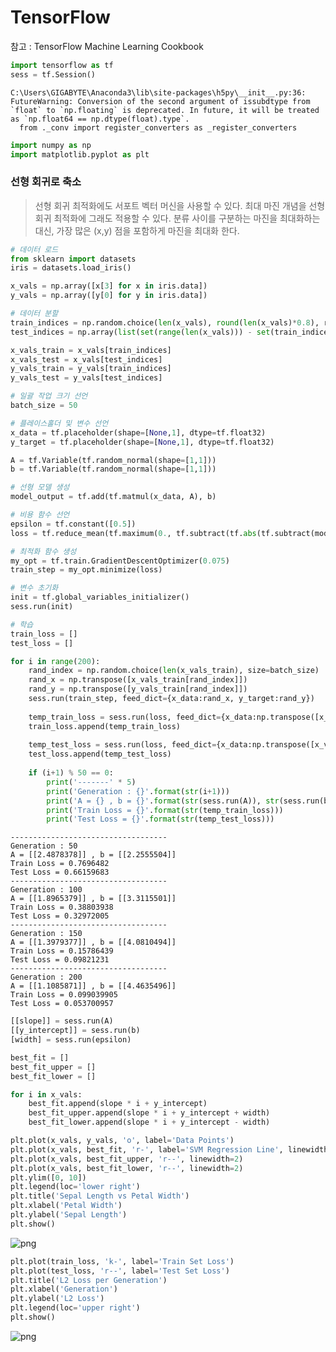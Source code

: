 
# TensorFlow

참고 : TensorFlow Machine Learning Cookbook


```python
import tensorflow as tf
sess = tf.Session()
```

    C:\Users\GIGABYTE\Anaconda3\lib\site-packages\h5py\__init__.py:36: FutureWarning: Conversion of the second argument of issubdtype from `float` to `np.floating` is deprecated. In future, it will be treated as `np.float64 == np.dtype(float).type`.
      from ._conv import register_converters as _register_converters
    


```python
import numpy as np
import matplotlib.pyplot as plt
```

### 선형 회귀로 축소
> 선형 회귀 최적화에도 서포트 벡터 머신을 사용할 수 있다.
> 최대 마진 개념을 선형 회귀 최적화에 그래도 적용할 수 있다. 
> 분류 사이를 구분하는 마진을 최대화하는 대신, 가장 많은 (x,y) 점을 포함하게 마진을 최대화 한다.


```python
# 데이터 로드
from sklearn import datasets
iris = datasets.load_iris()

x_vals = np.array([x[3] for x in iris.data])
y_vals = np.array([y[0] for y in iris.data])
```


```python
# 데이터 분할
train_indices = np.random.choice(len(x_vals), round(len(x_vals)*0.8), replace=False)
test_indices = np.array(list(set(range(len(x_vals))) - set(train_indices)))

x_vals_train = x_vals[train_indices]
x_vals_test = x_vals[test_indices]
y_vals_train = y_vals[train_indices]
y_vals_test = y_vals[test_indices]
```


```python
# 일괄 작업 크기 선언
batch_size = 50
```


```python
# 플레이스홀더 및 변수 선언
x_data = tf.placeholder(shape=[None,1], dtype=tf.float32)
y_target = tf.placeholder(shape=[None,1], dtype=tf.float32)

A = tf.Variable(tf.random_normal(shape=[1,1]))
b = tf.Variable(tf.random_normal(shape=[1,1]))
```


```python
# 선형 모델 생성
model_output = tf.add(tf.matmul(x_data, A), b)
```


```python
# 비용 함수 선언
epsilon = tf.constant([0.5])
loss = tf.reduce_mean(tf.maximum(0., tf.subtract(tf.abs(tf.subtract(model_output, y_target)), epsilon)))
```


```python
# 최적화 함수 생성
my_opt = tf.train.GradientDescentOptimizer(0.075)
train_step = my_opt.minimize(loss)
```


```python
# 변수 초기화
init = tf.global_variables_initializer()
sess.run(init)
```


```python
# 학습
train_loss = []
test_loss = []

for i in range(200):
    rand_index = np.random.choice(len(x_vals_train), size=batch_size)
    rand_x = np.transpose([x_vals_train[rand_index]])
    rand_y = np.transpose([y_vals_train[rand_index]])
    sess.run(train_step, feed_dict={x_data:rand_x, y_target:rand_y})
    
    temp_train_loss = sess.run(loss, feed_dict={x_data:np.transpose([x_vals_train]), y_target:np.transpose([y_vals_train])})
    train_loss.append(temp_train_loss)
    
    temp_test_loss = sess.run(loss, feed_dict={x_data:np.transpose([x_vals_test]), y_target:np.transpose([y_vals_test])})
    test_loss.append(temp_test_loss)
    
    if (i+1) % 50 == 0:
        print('-------' * 5)
        print('Generation : {}'.format(str(i+1)))
        print('A = {} , b = {}'.format(str(sess.run(A)), str(sess.run(b))))
        print('Train Loss = {}'.format(str(temp_train_loss)))
        print('Test Loss = {}'.format(str(temp_test_loss)))
```

    -----------------------------------
    Generation : 50
    A = [[2.4878378]] , b = [[2.2555504]]
    Train Loss = 0.7696482
    Test Loss = 0.66159683
    -----------------------------------
    Generation : 100
    A = [[1.8965379]] , b = [[3.3115501]]
    Train Loss = 0.38803938
    Test Loss = 0.32972005
    -----------------------------------
    Generation : 150
    A = [[1.3979377]] , b = [[4.0810494]]
    Train Loss = 0.15786439
    Test Loss = 0.09821231
    -----------------------------------
    Generation : 200
    A = [[1.1085871]] , b = [[4.4635496]]
    Train Loss = 0.099039905
    Test Loss = 0.053700957
    


```python
[[slope]] = sess.run(A)
[[y_intercept]] = sess.run(b)
[width] = sess.run(epsilon)

best_fit = []
best_fit_upper = []
best_fit_lower = []

for i in x_vals:
    best_fit.append(slope * i + y_intercept)
    best_fit_upper.append(slope * i + y_intercept + width)
    best_fit_lower.append(slope * i + y_intercept - width)
```


```python
plt.plot(x_vals, y_vals, 'o', label='Data Points')
plt.plot(x_vals, best_fit, 'r-', label='SVM Regression Line', linewidth=3)
plt.plot(x_vals, best_fit_upper, 'r--', linewidth=2)
plt.plot(x_vals, best_fit_lower, 'r--', linewidth=2)
plt.ylim([0, 10])
plt.legend(loc='lower right')
plt.title('Sepal Length vs Petal Width')
plt.xlabel('Petal Width')
plt.ylabel('Sepal Length')
plt.show()
```


![png](output_15_0.png)



```python
plt.plot(train_loss, 'k-', label='Train Set Loss')
plt.plot(test_loss, 'r--', label='Test Set Loss')
plt.title('L2 Loss per Generation')
plt.xlabel('Generation')
plt.ylabel('L2 Loss')
plt.legend(loc='upper right')
plt.show()
```


![png](output_16_0.png)

